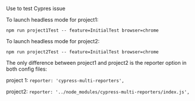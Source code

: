 Use to test Cypres issue


To launch headless mode for project1:

`npm run project1Test -- feature=InitialTest browser=chrome`

To launch headless mode for project2:

`npm run project2Test -- feature=InitialTest browser=chrome`


The only difference between project1 and project2 is the reporter option in both config files:

project 1: `reporter: 'cypress-multi-reporters',`

project2: `reporter: '../node_modules/cypress-multi-reporters/index.js',`
